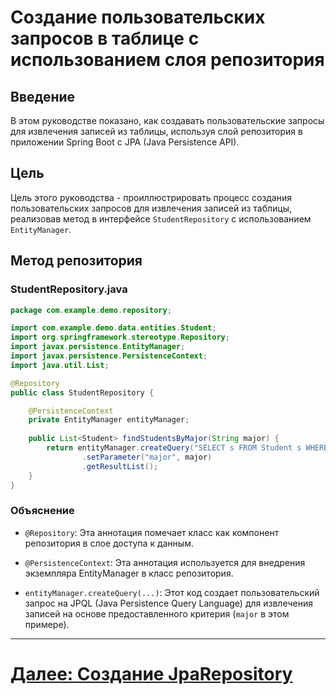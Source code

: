 # Создание пользовательских запросов в таблице с использованием слоя репозитория

## Введение

В этом руководстве показано, как создавать пользовательские запросы для извлечения записей из таблицы, используя слой репозитория в приложении Spring Boot с JPA (Java Persistence API).

## Цель

Цель этого руководства - проиллюстрировать процесс создания пользовательских запросов для извлечения записей из таблицы, реализовав метод в интерфейсе `StudentRepository` с использованием `EntityManager`.

## Метод репозитория

### StudentRepository.java

```java
package com.example.demo.repository;

import com.example.demo.data.entities.Student;
import org.springframework.stereotype.Repository;
import javax.persistence.EntityManager;
import javax.persistence.PersistenceContext;
import java.util.List;

@Repository
public class StudentRepository {

    @PersistenceContext
    private EntityManager entityManager;
    
    public List<Student> findStudentsByMajor(String major) {
        return entityManager.createQuery("SELECT s FROM Student s WHERE s.major = :major", Student.class)
                .setParameter("major", major)
                .getResultList();
    }
}
```

### Объяснение

- `@Repository`: Эта аннотация помечает класс как компонент репозитория в слое доступа к данным.

- `@PersistenceContext`: Эта аннотация используется для внедрения экземпляра EntityManager в класс репозитория.

- `entityManager.createQuery(...)`: Этот код создает пользовательский запрос на JPQL (Java Persistence Query Language) для извлечения записей на основе предоставленного критерия (`major` в этом примере).

---

# [Далее: Создание JpaRepository](../jpa-repository.md)
